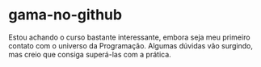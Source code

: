 # gama-no-github

Estou achando o curso bastante interessante, embora seja meu primeiro contato com o universo da Programação. Algumas dúvidas vão surgindo, mas creio que consiga superá-las com a prática.
